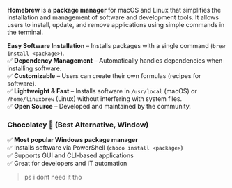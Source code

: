 
**Homebrew** is a **package manager** for macOS and Linux that simplifies the installation and management of software and development tools. It allows users to install, update, and remove applications using simple commands in the terminal.

**Easy Software Installation** – Installs packages with a single command (`brew install <package>`).  
✅ **Dependency Management** – Automatically handles dependencies when installing software.  
✅ **Customizable** – Users can create their own formulas (recipes for software).  
✅ **Lightweight & Fast** – Installs software in `/usr/local` (macOS) or `/home/linuxbrew` (Linux) without interfering with system files.  
✅ **Open Source** – Developed and maintained by the community.

### **Chocolatey 🍫 (Best Alternative, Window)**

✅ **Most popular Windows package manager**  
✅ Installs software via PowerShell (`choco install <package>`)  
✅ Supports GUI and CLI-based applications  
✅ Great for developers and IT automation



> ps i dont need it tho 

